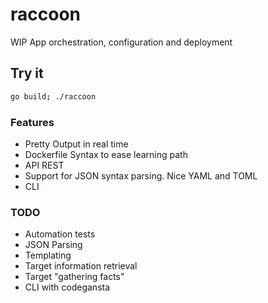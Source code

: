 # raccoon
WIP App orchestration, configuration and deployment

## Try it

```bash
go build; ./raccoon
```

### Features
* Pretty Output in real time
* Dockerfile Syntax to ease learning path
* API REST
* Support for JSON syntax parsing. Nice YAML and TOML
* CLI

### TODO
* Automation tests
* JSON Parsing
* Templating
* Target information retrieval
* Target "gathering facts"
* CLI with codegansta